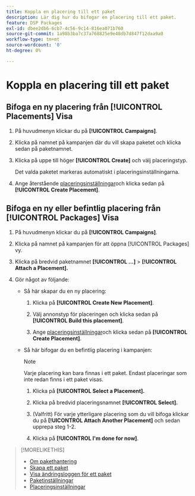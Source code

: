 ```yaml
---
title: Koppla en placering till ett paket
description: Lär dig hur du bifogar en placering till ett paket.
feature: DSP Packages
exl-id: dbee2db6-6cb7-4c56-9c14-816ea071b760
source-git-commit: 1a98b3ba7c37a768825e9e48db7d847f12daa9a0
workflow-type: tm+mt
source-wordcount: '0'
ht-degree: 0%

---
```


# Koppla en placering till ett paket

## Bifoga en ny placering från [!UICONTROL Placements] Visa

1. På huvudmenyn klickar du på **[!UICONTROL Campaigns]**.

1. Klicka på namnet på kampanjen där du vill skapa paketet och klicka sedan på paketnamnet.

1. Klicka på uppe till höger **[!UICONTROL Create]** och välj placeringstyp.

   Det valda paketet markeras automatiskt i placeringsinställningarna.

1. Ange återstående [placeringsinställningar](/help/dsp/campaign-management/placements/placement-settings.md)och klicka sedan på **[!UICONTROL Create Placement]**.

## Bifoga en ny eller befintlig placering från [!UICONTROL Packages] Visa

1. På huvudmenyn klickar du på **[!UICONTROL Campaigns]**.

1. Klicka på namnet på kampanjen för att öppna [!UICONTROL Packages] vy.

1. Klicka på bredvid paketnamnet  **[!UICONTROL ...]** > **[!UICONTROL Attach a Placement].**

1. Gör något av följande:

   * Så här skapar du en ny placering:

      1. Klicka på **[!UICONTROL Create New Placement]**.

      1. Välj annonstyp för placeringen och klicka sedan på **[!UICONTROL Build this placement]**.

      1. Ange [placeringsinställningar](/help/dsp/campaign-management/placements/placement-settings.md)och klicka sedan på **[!UICONTROL Create Placement]**.
   * Så här bifogar du en befintlig placering i kampanjen:

      >[!NOTE]
      >
      >Varje placering kan bara finnas i ett paket. Endast placeringar som inte redan finns i ett paket visas.

      1. Klicka på **[!UICONTROL Select a Placement].**

      1. Klicka på bredvid placeringsnamnet **[!UICONTROL Select].**

      1. (Valfritt) För varje ytterligare placering som du vill bifoga klickar du på **[!UICONTROL Attach Another Placement]** och sedan upprepa steg 1-2.

      1. Klicka på **[!UICONTROL I'm done for now]**.


>[!MORELIKETHIS]
>
>* [Om pakethantering](package-about.md)
>* [Skapa ett paket](package-create.md)
>* [Visa ändringsloggen för ett paket](package-change-log.md)
>* [Paketinställningar](package-settings.md)
>* [Placeringsinställningar](/help/dsp/campaign-management/placements/placement-settings.md)

